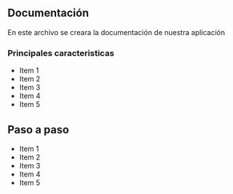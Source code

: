 ## Documentación

En este archivo se creara la documentación de nuestra aplicación 

### Principales caracteristicas

- Item 1
- Item 2
- Item 3
- Item 4
- Item 5

## Paso a paso

- Item 1
- Item 2
- Item 3
- Item 4
- Item 5

